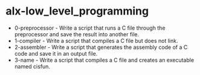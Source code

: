 # alx-low_level_programming
* 0-preprocessor - Write a script that runs a C file through the preprocessor and save the result into another file.
* 1-compiler - Write a script that compiles a C file but does not link.
* 2-assembler - Write a script that generates the assembly code of a C code and save it in an output file.
* 3-name - Write a script that compiles a C file and creates an executable named cisfun.
